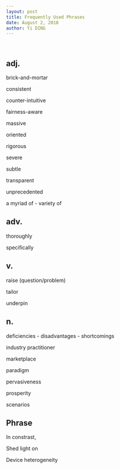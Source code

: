 ```yaml
---
layout: post
title: Frequently Used Phrases
date: August 2, 2018
author: Yi DING
---
```




​	

## adj.

brick-and-mortar

consistent

counter-intuitive

fairness-aware

massive

oriented

rigorous 

severe

subtle

transparent

unprecedented

a myriad of - variety of 



## adv.

thoroughly

specifically



## v.

raise (question/problem)

tailor

underpin



## n.

deficiencies - disadvantages - shortcomings

industry practitioner

marketplace

paradigm

pervasiveness

prosperity	

scenarios



## Phrase

In constrast,

Shed light on

Device heterogeneity

